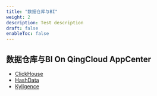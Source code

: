 ```yaml
---
title: "数据仓库与BI"
weight: 2
description: Test description
draft: false
enableToc: false
---
```


## 数据仓库与BI On QingCloud AppCenter

*   [ClickHouse](../app_clickhouse/clickhouse )
*   [HashData](http://docs.hashdata.cn/v2.2/)
*   [Kyligence](https://kyligence.io/zh/blog/tutorial-about-how-to-use-kyligence-enterprise-on-qingyun-appcenter/?utm_source=qingcloud&utm_medium=marketplace)